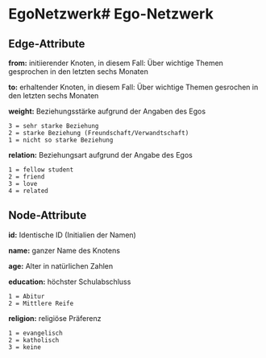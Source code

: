 # EgoNetzwerk# Ego-Netzwerk

## Edge-Attribute

**from:** initiierender Knoten, in diesem Fall: Über wichtige Themen gesprochen in den letzten sechs Monaten

**to:** erhaltender Knoten, in diesem Fall: Über wichtige Themen gesrochen in den letzten sechs Monaten

**weight:** Beziehungsstärke aufgrund der Angaben des Egos

    3 = sehr starke Beziehung
    2 = starke Beziehung (Freundschaft/Verwandtschaft)
    1 = nicht so starke Beziehung 
    
**relation:** Beziehungsart aufgrund der Angabe des Egos

    1 = fellow student
    2 = friend 
    3 = love
    4 = related

## Node-Attribute
**id:** Identische ID (Initialien der Namen)

**name:** ganzer Name des Knotens

**age:** Alter in natürlichen Zahlen

**education:** höchster Schulabschluss

    1 = Abitur
    2 = Mittlere Reife
    
**religion:** religiöse Präferenz

    1 = evangelisch
    2 = katholisch
    3 = keine
